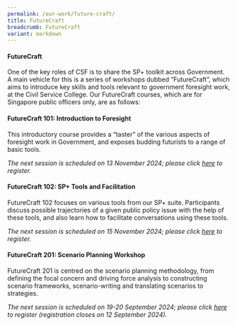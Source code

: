 ```yaml
---
permalink: /our-work/future-craft/
title: FutureCraft
breadcrumb: FutureCraft
variant: markdown
---
```

#### **FutureCraft**

One of the key roles of CSF is to share the SP+ toolkit across Government. A main vehicle for this is a series of workshops dubbed “FutureCraft”, which aims to introduce key skills and tools relevant to government foresight work, at the Civil Service College. Our FutureCraft courses, which are for Singapore public officers only, are as follows:

#### **FutureCraft 101: Introduction to Foresight**

This introductory course provides  a “taster” of the various aspects of foresight work in Government, and exposes budding futurists to a range of basic tools. 

*The next session is scheduled on 13 November 2024; please click [here](https://register.csc.gov.sg/registration?courseId=300186&classNum=8) to register.*

#### **FutureCraft 102: SP+ Tools and Facilitation**

FutureCraft 102 focuses on various tools from our SP+ suite. Participants discuss possible trajectories of a given public policy issue with the help of these tools, and also learn how to facilitate conversations using these tools.

*The next session is scheduled on 15 November 2024; please click [here](https://register.csc.gov.sg/registration?courseId=300187&classNum=7) to register.*

 
#### **FutureCraft 201: Scenario Planning Workshop**

FutureCraft 201 is centred on the scenario planning methodology, from defining the focal concern and driving force analysis to constructing scenario frameworks, scenario-writing and translating scenarios to strategies.

*The next session is scheduled on 19-20 September 2024; please click [here](https://register.csc.gov.sg/registration?courseId=304756&classNum=4) to register (registration closes on 12 September 2024).*